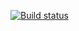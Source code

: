 [![Build status](https://ci.appveyor.com/api/projects/status/yyquit4lpo8u9pia?svg=true)](https://ci.appveyor.com/project/aaogoltcov/jscreditcardvalidation)
